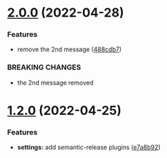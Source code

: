 # [2.0.0](https://github.com/yohsuke-kurita/yohsukes-semantic-released/compare/v1.2.0...v2.0.0) (2022-04-28)


### Features

* remove the 2nd message ([488cdb7](https://github.com/yohsuke-kurita/yohsukes-semantic-released/commit/488cdb7a45dfb18b2d9d87d040e088a7c1f80da6))


### BREAKING CHANGES

* the 2nd message removed

# [1.2.0](https://github.com/yohsuke-kurita/yohsukes-semantic-released/compare/v1.1.0...v1.2.0) (2022-04-25)


### Features

* **settings:** add semantic-release plugins ([e7a8b92](https://github.com/yohsuke-kurita/yohsukes-semantic-released/commit/e7a8b923e0ff77f09fc6453f29dc9aced59d4056))
